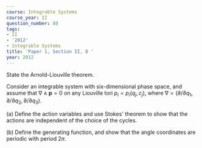 ```yaml
---
course: Integrable Systems
course_year: II
question_number: 80
tags:
- II
- '2012'
- Integrable Systems
title: 'Paper 1, Section II, D '
year: 2012
---
```




State the Arnold-Liouville theorem.

Consider an integrable system with six-dimensional phase space, and assume that $\nabla \wedge \mathbf{p}=0$ on any Liouville tori $p_{i}=p_{i}\left(q_{j}, c_{j}\right)$, where $\nabla=\left(\partial / \partial q_{1}, \partial / \partial q_{2}, \partial / \partial q_{3}\right)$.

(a) Define the action variables and use Stokes' theorem to show that the actions are independent of the choice of the cycles.

(b) Define the generating function, and show that the angle coordinates are periodic with period $2 \pi$.